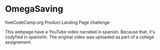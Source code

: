 # OmegaSaving
freeCodeCamp.org Product Landing Page challenge

This webpage have a YouTube video narrated in spanish. 
Because that, it's codyfied in spanishh.
The original video was uploaded as part of a college assignement.